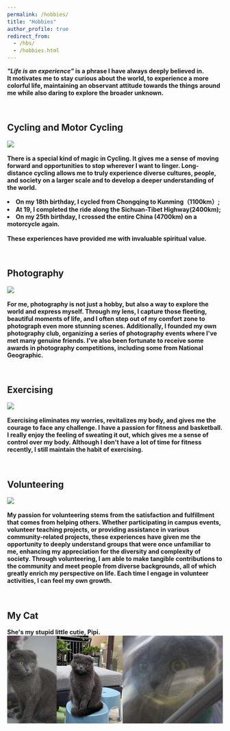 ```yaml
---
permalink: /hobbies/
title: "Hobbies"
author_profile: true
redirect_from:
  - /hbs/
  - /hobbies.html
---
```


<!-- “人生是一场体验”，是我一直以来都十分相信的一句话。这激励着我对世界始终充满好奇，体验更多彩的人生，既保持对身边事物的观察也勇于去探索更广阔的未至之境。 -->

<p><span style="font-style: italic;"><strong>"Life is an experience" <strong></span>is a phrase I have always deeply believed in. <br>It motivates me to stay curious about the world, to experience a more colorful life, maintaining an observant attitude towards the things around me while also daring to explore the broader unknown.</p>

<br>
<div> <!-- Cycling and Motor Cycling -->
  <h2 class="archive__item-title" itemprop="headline">Cycling and Motor Cycling</h2>
  <img src="../images/hobbies/cycling/cycling2.png">
  <!-- 对我而言，骑行总有着一种特殊的魔力。它给了我一种前进的感觉和在任何我想驻足的地方停留的机会。长途骑行让我能够从更大尺度上真实地感受更加广阔、多元的文化、人群、社会。18岁生日，我从重庆骑行到了昆明，19岁完成了川藏线的骑行，25岁生日骑着摩托车再度横穿了整个中国。这些经历为我提供了宝贵的精神价值。 -->
  <p>There is a special kind of magic in Cycling. It gives me a sense of moving forward and opportunities to stop wherever I want to linger. Long-distance cycling allows me to truly experience <strong>diverse cultures</strong>, <strong>people</strong>, and <strong>society</strong> on a larger scale and to develop a deeper understanding of the world. <li>On my 18th birthday, I cycled from Chongqing to Kunming（1100km）;</li><li>At 19, I completed the ride along the Sichuan-Tibet Highway(2400km);</li><li>On my 25th birthday, I crossed the entire China (4700km) on a motorcycle again.</li>
  <br>These experiences have provided me with invaluable spiritual value.
  </p>
</div>

<br>
<div> <!-- Technical Art/ Interaction Engineer -->
  <h2 class="archive__item-title" itemprop="headline">Photography</h2>
  <img src="../images/hobbies/photography/photography.png">
  <!-- 摄影对我来说不仅是一种爱好，更是一种探索世界和表达自我的方式。通过镜头，我能捕捉到生活中那些短暂而美好的瞬间，也会为了拍摄到更美好的景色突破自我的安逸圈。此外，我创办了自己的摄影社团，组织了一系列摄影活动，也遇到了许多真诚的朋友。同时我也有幸获得了国家地理在内的一些摄影比赛奖项。-->
  <p>For me, photography is not just a hobby, but also a way to explore the world and express myself. Through my lens, I capture those fleeting, beautiful moments of life, and I often step out of my comfort zone to photograph even more stunning scenes. Additionally, I founded my own photography club, organizing a series of photography events where I've met many genuine friends. I've also been fortunate to receive some awards in photography competitions, including some from <strong>National Geographic</strong>.
  </p>
</div>

<br>
<div> <!-- Bodybuilding -->
  <h2 class="archive__item-title" itemprop="headline">Exercising</h2>
  <img src="../images/hobbies/excercising/excercising.png">
  <!-- 运动消除了我的烦恼，使我的身体焕然一新，并给我勇气去应对任何挑战。我热爱健身、篮球。我非常喜欢挥洒汗水的感觉，那给我一种对于自己身体的掌控感。虽然我现在并没有大量的时间用于健身，但我仍然保持着运动的习惯。-->
  <p>Exercising eliminates my worries, revitalizes my body, and gives me the courage to face any challenge. I have a passion for fitness and basketball. I really enjoy the feeling of sweating it out, which gives me a sense of control over my body. Although I don't have a lot of time for fitness recently, I still maintain the habit of exercising.
  </p>
</div>

<br>
<div> <!-- Volunteering -->
  <h2 class="archive__item-title" itemprop="headline">Volunteering</h2>
  <img src="../images/hobbies/volunteering/volunteer2.png">
  <!-- 我对志愿服务的热爱源于帮助他人带来的满足感和成就感。无论是参与校园活动、支教项目，还是在各种社区公益中提供帮助，这些经历都给我机会去深入了解一个我原本陌生的群体，让我更加理解和珍惜社会的多样性和复杂性。通过志愿服务，我不仅能够对社区做出实际贡献，还有机会结识来自不同背景的人们，这些都极大地丰富了我的人生视野。每次投身于志愿活动，我都能感受到自己的成长。-->
  <p>My passion for volunteering stems from the satisfaction and fulfillment that comes from helping others. Whether participating in campus events, volunteer teaching projects, or providing assistance in various community-related projects, these experiences have given me the opportunity to deeply understand groups that were once unfamiliar to me, enhancing my appreciation for the <strong>diversity and complexity of society</strong>. Through volunteering, I am able to make tangible contributions to the community and meet people from diverse backgrounds, all of which greatly enrich my perspective on life. Each time I engage in volunteer activities, I can feel my own growth.
  </p>
</div>

<br>
<div>
  <h2 class="archive__item-title" itemprop="headline">My Cat</h2>
  <p>She's my stupid little cutie, Pipi.
  <img src="../images/hobbies/cat/cat.png">
  </p>
</div>
